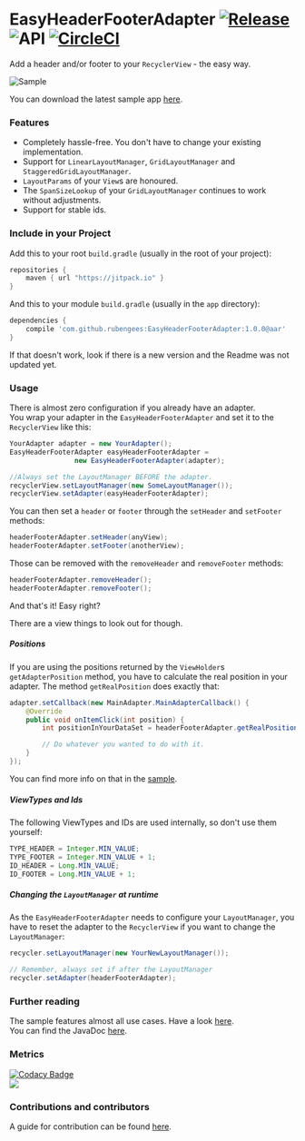 # EasyHeaderFooterAdapter [![Release](https://jitpack.io/v/rubengees/EasyHeaderFooterAdapter.svg)](https://jitpack.io/#rubengees/EasyHeaderFooterAdapter) ![API](https://img.shields.io/badge/API-9%2B-blue.svg) [![CircleCI](https://circleci.com/gh/rubengees/EasyHeaderFooterAdapter.svg?style=shield)](https://circleci.com/gh/rubengees/EasyHeaderFooterAdapter)

Add a header and/or footer to your `RecyclerView` - the easy way.

![Sample](art/sample.gif)

You can download the latest sample app [here](https://github.com/rubengees/EasyHeaderFooterAdapter/releases/download/1.0.0/sample-release.apk).

### Features

- Completely hassle-free. You don't have to change your existing implementation.
- Support for `LinearLayoutManager`, `GridLayoutManager` and `StaggeredGridLayoutManager`.
- `LayoutParams` of your `View`s are honoured.
- The `SpanSizeLookup` of your `GridLayoutManager` continues to work without adjustments.
- Support for stable ids.

### Include in your Project

Add this to your root `build.gradle` (usually in the root of your project):

```groovy
repositories {
    maven { url "https://jitpack.io" }
}
```

And this to your module `build.gradle` (usually in the `app` directory):

```groovy
dependencies {
    compile 'com.github.rubengees:EasyHeaderFooterAdapter:1.0.0@aar'
}
```

If that doesn't work, look if there is a new version and the Readme was not updated yet.

### Usage

There is almost zero configuration if you already have an adapter.  
You wrap your adapter in the `EasyHeaderFooterAdapter` and set it to the `RecyclerView` like this:

```java
YourAdapter adapter = new YourAdapter();
EasyHeaderFooterAdapter easyHeaderFooterAdapter = 
                new EasyHeaderFooterAdapter(adapter);

//Always set the LayoutManager BEFORE the adapter.
recyclerView.setLayoutManager(new SomeLayoutManager());
recyclerView.setAdapter(easyHeaderFooterAdapter);
```

You can then set a `header` or `footer` through the `setHeader` and `setFooter` methods:

```java
headerFooterAdapter.setHeader(anyView);
headerFooterAdapter.setFooter(anotherView);
```

Those can be removed with the `removeHeader` and `removeFooter` methods:

```java
headerFooterAdapter.removeHeader();
headerFooterAdapter.removeFooter();
```

And that's it! Easy right?

There are a view things to look out for though.

##### Positions

If you are using the positions returned by the `ViewHolder`s `getAdapterPosition` method, you have to calculate the real position in your adapter. The method `getRealPosition` does exactly that:

```java
adapter.setCallback(new MainAdapter.MainAdapterCallback() {
    @Override
    public void onItemClick(int position) {
        int positionInYourDataSet = headerFooterAdapter.getRealPosition(position);

        // Do whatever you wanted to do with it.
    }
});
```

You can find more info on that in the [sample](sample/src/main/java/com/rubengees/easyheaderfooteradaptersample/MainActivity.java#L58).

##### ViewTypes and Ids

The following ViewTypes and IDs are used internally, so don't use them yourself:

```java
TYPE_HEADER = Integer.MIN_VALUE;
TYPE_FOOTER = Integer.MIN_VALUE + 1;
ID_HEADER = Long.MIN_VALUE;
ID_FOOTER = Long.MIN_VALUE + 1;
```

##### Changing the `LayoutManager` at runtime

As the `EasyHeaderFooterAdapter` needs to configure your `LayoutManager`, you have to reset the adapter to the `RecyclerView` if you want to change the `LayoutManager`:

```java
recycler.setLayoutManager(new YourNewLayoutManager());

// Remember, always set if after the LayoutManager
recycler.setAdapter(headerFooterAdapter);
```

### Further reading

The sample features almost all use cases. Have a look [here](sample/src/main/java/com/rubengees/easyheaderfooteradaptersample).  
You can find the JavaDoc [here](https://jitpack.io/com/github/rubengees/EasyHeaderFooterAdapter/1.0.0/javadoc/).

### Metrics

[![Codacy Badge](https://api.codacy.com/project/badge/Grade/f4d420e243c145c88ceac22b86f819eb)](https://www.codacy.com/app/geesruben/EasyHeaderFooterAdapter?utm_source=github.com&amp;utm_medium=referral&amp;utm_content=rubengees/EasyHeaderFooterAdapter&amp;utm_campaign=Badge_Grade)  
<a href="http://www.methodscount.com/?lib=com.github.rubengees%3AEasyHeaderFooterAdapter%3A%2B"><img src="https://img.shields.io/badge/Methods and size-core: 73 | deps: 9347 | 8 KB-e91e63.svg"/></a>

### Contributions and contributors

A guide for contribution can be found [here](.github/CONTRIBUTING.md).
